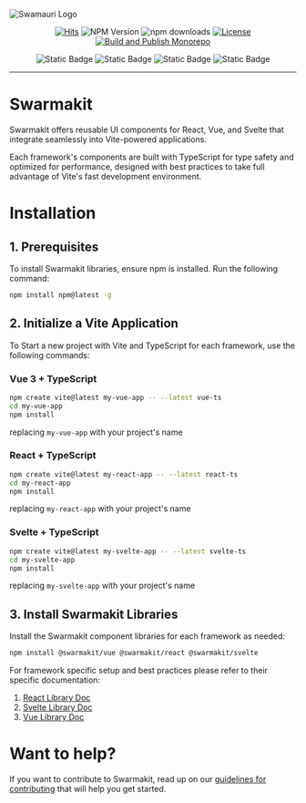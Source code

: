![Swamauri Logo](https://res.cloudinary.com/dbjmpekvl/image/upload/v1730099724/Swarmauri-logo-lockup-2048x757_hww01w.png)

<div style="text-align: center;">

[![Hits](https://hits.sh/github.com/swarmauri/swarmakit.svg)](https://hits.sh/github.com/swarmauri/swarmakit/)
![NPM Version](https://img.shields.io/npm/v/swarmakit?label=version)
![npm downloads](https://img.shields.io/npm/dt/swarmakit.svg)
[![License](https://img.shields.io/badge/License-Apache_2.0-blue.svg)](https://opensource.org/licenses/Apache-2.0)
[![Build and Publish Monorepo](https://github.com/swarmauri/swarmakit/actions/workflows/publish.yml/badge.svg)](https://github.com/swarmauri/swarmakit/actions/workflows/publish.yml)
</div>

<div style="text-align: center;">

![Static Badge](https://img.shields.io/badge/React-61DBFB?style=for-the-badge&logo=react&labelColor=black)
![Static Badge](https://img.shields.io/badge/Vue-059669?style=for-the-badge&logo=vuedotjs&labelColor=black)
![Static Badge](https://img.shields.io/badge/Svelte-FF3E00?style=for-the-badge&logo=svelte&labelColor=black)
![Static Badge](https://img.shields.io/badge/TypeScript-1D4ED8?style=for-the-badge&logo=typescript&labelColor=black)
</div>

---

# Swarmakit

Swarmakit offers reusable UI components for React, Vue, and Svelte that integrate seamlessly into Vite-powered applications.

Each framework's components are built with TypeScript for type safety and optimized for performance, designed with best practices to take full advantage of Vite's fast development environment.

# Installation

## 1. Prerequisites

To install Swarmakit libraries, ensure npm is installed. Run the following command:

```bash
npm install npm@latest -g
```

## 2. Initialize a Vite Application

To Start a new project with Vite and TypeScript for each framework, use the following commands:

### Vue 3 + TypeScript

```bash
npm create vite@latest my-vue-app -- --latest vue-ts
cd my-vue-app
npm install
```

replacing `my-vue-app` with your project's name

### React + TypeScript

```bash
npm create vite@latest my-react-app -- --latest react-ts
cd my-react-app
npm install
```

replacing `my-react-app` with your project's name

### Svelte + TypeScript

```bash
npm create vite@latest my-svelte-app -- --latest svelte-ts
cd my-svelte-app
npm install
```

replacing `my-svelte-app` with your project's name

## 3. Install Swarmakit Libraries

Install the Swarmakit component libraries for each framework as needed:

```bash
npm install @swarmakit/vue @swarmakit/react @swarmakit/svelte
```

For framework specific setup and best practices please refer to their specific documentation:

1. [React Library Doc](https://github.com/swarmauri/swarmakit/blob/master/libs/react/README.md)
2. [Svelte Library Doc](https://github.com/swarmauri/swarmakit/blob/master/libs/sveltekit/README.md)
3. [Vue Library Doc](https://github.com/swarmauri/swarmakit/blob/master/libs/vue/README.md)

# Want to help?

If you want to contribute to Swarmakit, read up on our [guidelines for contributing](https://github.com/swarmauri/swarmauri-sdk/blob/master/contributing.md) that will help you get started.
